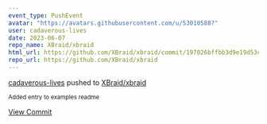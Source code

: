 ```yaml
---
event_type: PushEvent
avatar: "https://avatars.githubusercontent.com/u/53010588?"
user: cadaverous-lives
date: 2023-06-07
repo_name: XBraid/xbraid
html_url: https://github.com/XBraid/xbraid/commit/197026bffbb3d9e19d53cfe6eaa39afd63d5dfc5
repo_url: https://github.com/XBraid/xbraid
---
```


<a href='https://github.com/cadaverous-lives' target='_blank'>cadaverous-lives</a> pushed to <a href='https://github.com/XBraid/xbraid' target='_blank'>XBraid/xbraid</a>

<small>Added entry to examples readme</small>

<a href='https://github.com/XBraid/xbraid/commit/197026bffbb3d9e19d53cfe6eaa39afd63d5dfc5' target='_blank'>View Commit</a>